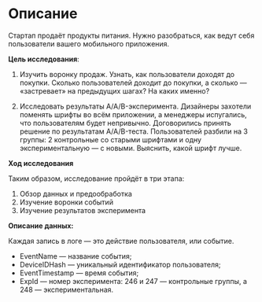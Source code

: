# Описание

Cтартап продаёт продукты питания. Нужно разобраться, как ведут себя пользователи вашего мобильного приложения.

**Цель исследования**:

 1. Изучить воронку продаж. Узнать, как пользователи доходят до покупки. Сколько пользователей доходит до покупки, а сколько — «застревает» на предыдущих шагах? На каких именно?

 2. Исследовать результаты A/A/B-эксперимента. Дизайнеры захотели поменять шрифты во всём приложении, а менеджеры испугались, что пользователям будет непривычно. Договорились принять решение по результатам A/A/B-теста. Пользователей разбили на 3 группы: 2 контрольные со старыми шрифтами и одну экспериментальную — с новыми. Выяснить, какой шрифт лучше.

**Ход исследования**

Таким образом, исследование пройдёт в три этапа:
 1. Обзор данных и предообработка
 2. Изучение воронки событий
 3. Изучение результатов эксперимента

**Описание данных:**

Каждая запись в логе — это действие пользователя, или событие.

- EventName — название события;
- DeviceIDHash — уникальный идентификатор пользователя;
- EventTimestamp — время события;
- ExpId — номер эксперимента: 246 и 247 — контрольные группы, а 248 — экспериментальная.

